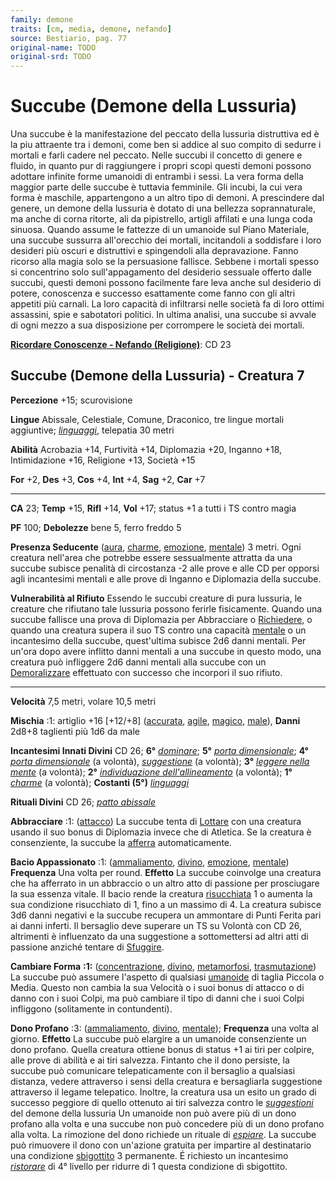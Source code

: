 ```yaml
---
family: demone
traits: [cm, media, demone, nefando]
source: Bestiario, pag. 77
original-name: TODO
original-srd: TODO
---
```


# Succube (Demone della Lussuria)

Una succube è la manifestazione del peccato della lussuria distruttiva ed è la
piu attraente tra i demoni, come ben si addice al suo compito di sedurre i
mortali e farli cadere nel peccato. Nelle succubi il concetto di genere e
fluido, in quanto pur di raggiungere i propri scopi questi demoni possono
adottare infinite forme umanoidi di entrambi i sessi. La vera forma della
maggior parte delle succube è tuttavia femminile. Gli incubi, la cui vera forma
è maschile, appartengono a un altro tipo di demoni. A prescindere dal genere, un
demone della lussuria è dotato di una bellezza soprannaturale, ma anche di corna
ritorte, ali da pipistrello, artigli affilati e una lunga coda sinuosa. Quando
assume le fattezze di un umanoide sul Piano Materiale, una succube sussurra
all'orecchio dei mortali, incitandoli a soddisfare i loro desideri più oscuri e
distruttivi e spingendoli alla depravazione. Fanno ricorso alla magia solo se la
persuasione fallisce. Sebbene i mortali spesso si concentrino solo
sull'appagamento del desiderio sessuale offerto dalle succubi, questi demoni
possono facilmente fare leva anche sul desiderio di potere, conoscenza e
successo esattamente come fanno con gli altri appetiti più carnali. La loro
capacità di infiltrarsi nelle società fa di loro ottimi assassini, spie e
sabotatori politici. In ultima analisi, una succube si avvale di ogni mezzo a
sua disposizione per corrompere le società dei mortali.

**[Ricordare Conoscenze - Nefando (Religione)](/azioni/abilita/ricordare-conoscenze)**:
CD 23

## Succube (Demone della Lussuria) - Creatura 7

**Percezione** +15; scurovisione

**Lingue** Abissale, Celestiale, Comune, Draconico, tre lingue mortali
aggiuntive; _[linguaggi](/incantesimi/linguaggi)_, telepatia 30 metri

**Abilità** Acrobazia +14, Furtività +14, Diplomazia +20, Inganno +18,
Intimidazione +16, Religione +13, Società +15

**For** +2, **Des** +3, **Cos** +4, **Int** +4, **Sag** +2, **Car** +7

---

**CA** 23; **Temp** +15, **Rifl** +14, **Vol** +17; status +1 a tutti i TS
contro magia

**PF** 100; **Debolezze** bene 5, ferro freddo 5

**Presenza Seducente** ([aura](/tratti/aura), [charme](/tratti/charme),
[emozione](/tratti/emozione), [mentale](/tratti/mentale)) 3 metri. Ogni creatura
nell'area che potrebbe essere sessualmente attratta da una succube subisce
penalità di circostanza -2 alle prove e alle CD per opporsi agli incantesimi
mentali e alle prove di Inganno e Diplomazia della succube.

**Vulnerabilità al Rifiuto** Essendo le succubi creature di pura lussuria, le
creature che rifiutano tale lussuria possono ferirle fisicamente. Quando una
succube fallisce una prova di Diplomazia per Abbracciare o
[Richiedere](/azioni/abilita/richiedere), o quando una creatura supera il suo TS
contro una capacità [mentale](/tratti/mentale) o un incantesimo della succube,
quest'ultima subisce 2d6 danni mentali. Per un'ora dopo avere inflitto danni
mentali a una succube in questo modo, una creatura può infliggere 2d6 danni
mentali alla succube con un [Demoralizzare](/azioni/abilita/demoralizzare)
effettuato con successo che incorpori il suo rifiuto.

---

**Velocità** 7,5 metri, volare 10,5 metri

**Mischia** :1: artiglio +16 \[+12/+8] ([accurata](/tratti/accurata),
[agile](/tratti/agile), [magico](/tratti/magico), [male](/tratti/male)),
**Danni** 2d8+8 taglienti più 1d6 da male

**Incantesimi Innati Divini** CD 26; **6°** _[dominare](/incantesimi/dominare)_;
**5°** _[porta dimensionale](/incantesimi/porta-dimensionale)_; **4°**
_[porta dimensionale](/incantesimi/porta-dimensionale)_ (a volontà),
_[suggestione](/incantesimi/suggestione)_ (a volontà); **3°**
_[leggere nella mente](/incantesimi/leggere-nella-mente)_ (a volontà); **2°**
_[individuazione dell'allineamento](/incantesimi/individuazione-dellallineamento)_
(a volontà); **1°** _[charme](/incantesimi/charme)_ (a volontà); **Costanti
(5°)** _[linguaggi](/incantesimi/linguaggi)_

**Rituali Divini** CD 26; _[patto abissale](/incantesimi/rituali)_

**Abbracciare** :1: ([attacco](/tratti/attacco)) La succube tenta di
[Lottare](/azioni/abilita/lottare) con una creatura usando il suo bonus di
Diplomazia invece che di Atletica. Se la creatura è consenziente, la succube la
[afferra](/condizioni/afferrato) automaticamente.

**Bacio Appassionato** :1: ([ammaliamento](/tratti/ammaliamento),
[divino](/tratti/divino), [emozione](/tratti/emozione),
[mentale](/tratti/mentale)) **Frequenza** Una volta per round. **Effetto** La
succube coinvolge una creatura che ha afferrato in un abbraccio o un altro atto
di passione per prosciugare la sua essenza vitale. Il bacio rende la creatura
[risucchiata](/condizioni/risucchiato) 1 o aumenta la sua condizione risucchiato
di 1, fino a un massimo di 4. La creatura subisce 3d6 danni negativi e la
succube recupera un ammontare di Punti Ferita pari ai danni inferti. Il
bersaglio deve superare un TS su Volontà con CD 26, altrimenti è influenzato da
una suggestione a sottomettersi ad altri atti di passione anziché tentare di
[Sfuggire](/azioni/base/sfuggire).

**Cambiare Forma** **:1:** ([concentrazione](/tratti/concentrazione),
[divino](/tratti/divino), [metamorfosi](/tratti/metamorfosi),
[trasmutazione](/tratti/trasmutazione)) La succube può assumere l'aspetto di
qualsiasi [umanoide](/tratti/umanoide) di taglia Piccola o Media. Questo non
cambia la sua Velocità o i suoi bonus di attacco o di danno con i suoi Colpi, ma
può cambiare il tipo di danni che i suoi Colpi infliggono (solitamente in
contundenti).

**Dono Profano** :3: ([ammaliamento](/tratti/ammaliamento),
[divino](/tratti/divino), [mentale](/tratti/mentale)); **Frequenza** una volta
al giorno. **Effetto** La succube può elargire a un umanoide consenziente un
dono profano. Quella creatura ottiene bonus di status +1 ai tiri per colpire,
alle prove di abilità e ai tiri salvezza. Fintanto che il dono persiste, la
succube può comunicare telepaticamente con il bersaglio a qualsiasi distanza,
vedere attraverso i sensi della creatura e bersagliarla suggestione attraverso
il legame telepatico. Inoltre, la creatura usa un esito un grado di successo
peggiore di quello ottenuto ai tiri salvezza contro le
_[suggestioni](/incantesimi/suggestione)_ del demone della lussuria Un umanoide
non può avere più di un dono profano alla volta e una succube non può concedere
più di un dono profano alla volta. La rimozione del dono richiede un rituale di
_[espiare](/incantesimi/rituali)_. La succube può rimuovere il dono con
un'azione gratuita per impartire al destinatario una condizione
[sbigottito](/condizioni/sbigottito) 3 permanente. É richiesto un incantesimo
_[ristorare](/incantesimi/ristorare)_ di 4° livello per ridurre di 1 questa
condizione di sbigottito.
